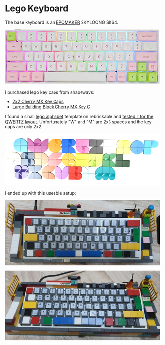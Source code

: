 # Lego Keyboard

The base keyboard is an [EPOMAKER](https://epomaker.com/) SKYLOONG SK64.

![epomaker-skyloong-sk64](_lego_epomaker-skyloong-sk64.png)

I purchased lego key caps from [shapeways](https://www.shapeways.com/):

- [2x2 Cherry MX Key Caps](https://www.shapeways.com/product/PQBFDE5ZA/2x2-set-of-20-building-block-cherry-mx-key-caps?optionId=64245335)
- [Large Building Block Cherry MX Key C](https://www.shapeways.com/product/EAAWYPRN5/0003-set-of-large-building-block-cherry-mx-key-c?optionId=64588160)

I found a small [lego alphabet](https://rebrickable.com/mocs/MOC-48980/nathansonic/smallest-lego-alphabet) template on rebrickable and [tested it for the QWERTZ layout](_lego-dots-alphabet.io). Unfortunately "W" and "M" are 2x3 spaces and the key caps are only 2x2.

![lego-dots-alphabet.png](_lego-dots-alphabet.png)

I ended up with this useable setup:

![Lego Keyboard](_lego-keyboard4.jpg)

![Lego Keyboard](_lego-keyboard5.jpg)

